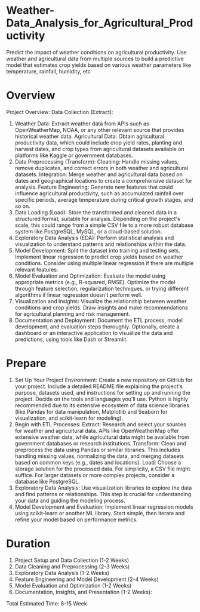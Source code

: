 # Weather-Data_Analysis_for_Agricultural_Productivity
Predict the impact of weather conditions on agricultural productivity. Use weather and agricultural data from multiple sources to build a predictive model that estimates crop yields based on various weather parameters like temperature, rainfall, humidity, etc

# Overview

Project Overview:
Data Collection (Extract):
1. Weather Data: Extract weather data from APIs such as OpenWeatherMap, NOAA, or any other relevant source that provides historical weather data.
Agricultural Data: Obtain agricultural productivity data, which could include crop yield rates, planting and harvest dates, and crop types from agricultural datasets available on platforms like Kaggle or government databases.
2. Data Preprocessing (Transform):
Cleaning: Handle missing values, remove duplicates, and correct errors in both weather and agricultural datasets.
Integration: Merge weather and agricultural data based on dates and geographical locations to create a comprehensive dataset for analysis.
Feature Engineering: Generate new features that could influence agricultural productivity, such as accumulated rainfall over specific periods, average temperature during critical growth stages, and so on.
3. Data Loading (Load):
Store the transformed and cleaned data in a structured format, suitable for analysis. Depending on the project's scale, this could range from a simple CSV file to a more robust database system like PostgreSQL, MySQL, or a cloud-based solution.
4. Exploratory Data Analysis (EDA):
Perform statistical analysis and visualization to understand patterns and relationships within the data.
5. Model Development:
Split the dataset into training and testing sets.
Implement linear regression to predict crop yields based on weather conditions. Consider using multiple linear regression if there are multiple relevant features.
6. Model Evaluation and Optimization:
Evaluate the model using appropriate metrics (e.g., R-squared, RMSE).
Optimize the model through feature selection, regularization techniques, or trying different algorithms if linear regression doesn't perform well.
7. Visualization and Insights:
Visualize the relationship between weather conditions and crop yields.
Draw insights and make recommendations for agricultural planning and risk management.
8. Documentation and Deployment:
Document the ETL process, model development, and evaluation steps thoroughly.
Optionally, create a dashboard or an interactive application to visualize the data and predictions, using tools like Dash or Streamlit.

# Prepare
1. Set Up Your Project Environment:
Create a new repository on GitHub for your project. Include a detailed README file explaining the project's purpose, datasets used, and instructions for setting up and running the project.
Decide on the tools and languages you'll use. Python is highly recommended due to its extensive ecosystem of data science libraries (like Pandas for data manipulation, Matplotlib and Seaborn for visualization, and scikit-learn for modeling).
2. Begin with ETL Processes:
Extract: Research and select your sources for weather and agricultural data. APIs like OpenWeatherMap offer extensive weather data, while agricultural data might be available from government databases or research institutions.
Transform: Clean and preprocess the data using Pandas or similar libraries. This includes handling missing values, normalizing the data, and merging datasets based on common keys (e.g., dates and locations).
Load: Choose a storage solution for the processed data. For simplicity, a CSV file might suffice. For larger datasets or more complex projects, consider a database like PostgreSQL.
3. Exploratory Data Analysis:
Use visualization libraries to explore the data and find patterns or relationships. This step is crucial for understanding your data and guiding the modeling process.
4. Model Development and Evaluation:
Implement linear regression models using scikit-learn or another ML library. Start simple, then iterate and refine your model based on performance metrics.

# Duration
1. Project Setup and Data Collection (1-2 Weeks)
2. Data Cleaning and Preprocessing (2-3 Weeks)
3. Exploratory Data Analysis (1-2 Weeks)
4. Feature Engineering and Model Development (2-4 Weeks)
5. Model Evaluation and Optimization (1-2 Weeks)
6. Documentation, Insights, and Presentation (1-2 Weeks):
   
Total Estimated Time: 8-15 Week
